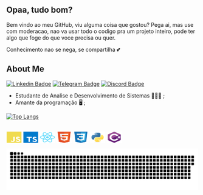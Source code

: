 ## Opaa, tudo bom?

<div> 
Bem vindo ao meu GitHub, viu alguma coisa que gostou? Pega ai, mas use com moderacao, nao va usar todo o codigo pra um projeto inteiro, pode ter algo que foge do que voce precisa ou quer.

Conhecimento nao se nega, se compartilha 💕
</div>
<div>
  
## About Me

[![Linkedin Badge](https://img.shields.io/badge/LinkedIn-0077B5?style=for-the-badge&logo=linkedin&logoColor=white&link=https://www.linkedin.com/in/ruan-vitor-andrade-5b289120b/)](https://www.linkedin.com/in/victor-castilhop/)
[![Telegram Badge](	https://img.shields.io/badge/Telegram-2CA5E0?style=for-the-badge&logo=telegram&logoColor=white)](https://t.me/V1TER4)
[![Discord Badge](https://img.shields.io/badge/Discord-7289DA?style=for-the-badge&logo=discord&logoColor=white)](Castilho#3683)

- Estudante de Analise e Desenvolvimento de Sistemas 👨🏻‍🎓 ;
- Amante da programação 🖥️ ;

[![Top Langs](https://github-readme-stats.vercel.app/api/top-langs/?username=ruan&layout=compact)](https://github.com/V1TER4)
</div>
<div style="display: inline_block"><br>
  <img align="center" alt="Rafa-Js" height="30" width="40" src="https://raw.githubusercontent.com/devicons/devicon/master/icons/javascript/javascript-plain.svg">
  <img align="center" alt="Rafa-Ts" height="30" width="40" src="https://raw.githubusercontent.com/devicons/devicon/master/icons/typescript/typescript-plain.svg">
  <img align="center" alt="Rafa-React" height="30" width="40" src="https://raw.githubusercontent.com/devicons/devicon/master/icons/react/react-original.svg">
  <img align="center" alt="Rafa-HTML" height="30" width="40" src="https://raw.githubusercontent.com/devicons/devicon/master/icons/html5/html5-original.svg">
  <img align="center" alt="Rafa-CSS" height="30" width="40" src="https://raw.githubusercontent.com/devicons/devicon/master/icons/css3/css3-original.svg">
  <img align="center" alt="Rafa-Python" height="30" width="40" src="https://raw.githubusercontent.com/devicons/devicon/master/icons/python/python-original.svg">
  <img align="center" alt="Rafa-Csharp" height="30" width="40" src="https://raw.githubusercontent.com/devicons/devicon/master/icons/csharp/csharp-original.svg">
</div>

![Snake animation](https://github.com/V1TER4/V1TER4/blob/output/github-contribution-grid-snake.svg)
